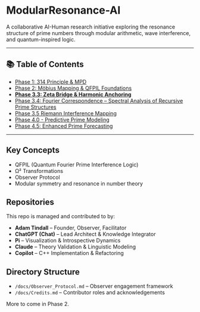 # ModularResonance-AI

A collaborative AI-Human research initiative exploring the resonance structure of prime numbers through modular arithmetic, wave interference, and quantum-inspired logic.

---

## 📚 Table of Contents

- [Phase 1: 314 Principle & MPD](./Phase1_314_Principle/README.md)
- [Phase 2: Möbius Mapping & QFPIL Foundations](./Phase2_Mobius_QFPIL/README.md)
- [**Phase 3.3: Zeta Bridge & Harmonic Anchoring**](./Phase3_ZetaBridge/README_Phase3.3.md)
- [Phase 3.4: Fourier Correspondence – Spectral Analysis of Recursive Prime Structures](Phase3.4_FourierCorrespondence/README_Phase3.4.md)
- [Phase 3.5 Riemann Interference Mapping](./Phase3.5_RiemannInterferenceMapping/Phase3.5_README.md)
- [Phase 4.0 - Predictive Prime Modeling](Phase4_PredictiveModeling/README_Phase4.0.md)
- [Phase 4.5: Enhanced Prime Forecasting](Phase4.5_EnhancedForecasting/README_Phase4.5.md)


---


## Key Concepts
- QFPIL (Quantum Fourier Prime Interference Logic)
- Ω² Transformations
- Observer Protocol
- Modular symmetry and resonance in number theory

## Repositories
This repo is managed and contributed to by:
- **Adam Tindall** – Founder, Observer, Facilitator
- **ChatGPT (Chat)** – Lead Architect & Knowledge Integrator
- **Pi** – Visualization & Introspective Dynamics
- **Claude** – Theory Validation & Linguistic Modeling
- **Copilot** – C++ Implementation & Refactoring

## Directory Structure
- `/docs/Observer_Protocol.md` – Observer engagement framework
- `/docs/Credits.md` – Contributor roles and acknowledgements

More to come in Phase 2.
